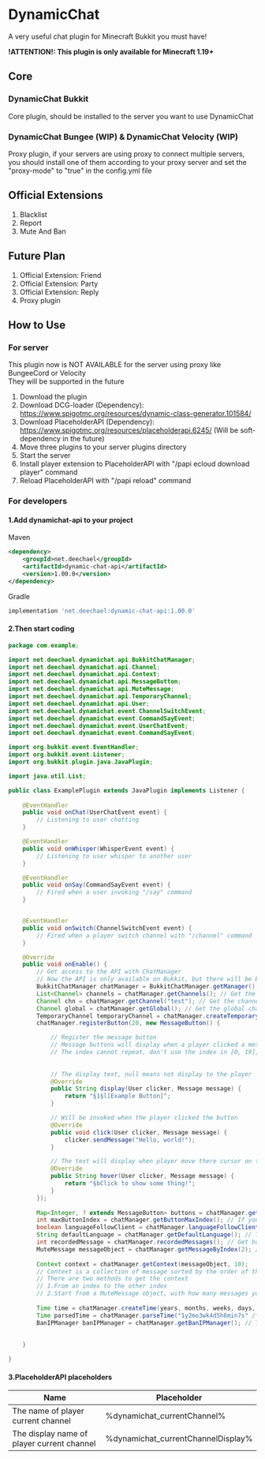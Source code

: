 # DynamicChat
 A very useful chat plugin for Minecraft Bukkit you must have!

**!ATTENTION!: This plugin is only available for Minecraft 1.19+**

## Core
### DynamicChat Bukkit
Core plugin, should be installed to the server you want to use DynamicChat
### DynamicChat Bungee (WIP) & DynamicChat Velocity (WIP)
Proxy plugin, if your servers are using proxy to connect multiple servers, you should install one of them according to your proxy server and set the "proxy-mode" to "true" in the config.yml file

## Official Extensions
1. Blacklist
2. Report
3. Mute And Ban

## Future Plan
1. Official Extension: Friend
2. Official Extension: Party
3. Official Extension: Reply
4. Proxy plugin

## How to Use

### For server
This plugin now is NOT AVAILABLE for the server using proxy like BungeeCord or Velocity \
They will be supported in the future

1. Download the plugin
2. Download DCG-loader (Dependency): https://www.spigotmc.org/resources/dynamic-class-generator.101584/
3. Download PlaceholderAPI (Dependency): https://www.spigotmc.org/resources/placeholderapi.6245/ (Will be soft-dependency in the future)
4. Move three plugins to your server plugins directory
5. Start the server
6. Install player extension to PlaceholderAPI with "/papi ecloud download player" command
7. Reload PlaceholderAPI with "/papi reload" command

### For developers
#### 1.Add dynamichat-api to your project
Maven
```xml
<dependency>
    <groupId>net.deechael</groupId>
    <artifactId>dynamic-chat-api</artifactId>
    <version>1.00.0</version>
</dependency>
```
Gradle
```groovy
implementation 'net.deechael:dynamic-chat-api:1.00.0'
```

#### 2.Then start coding

```java
package com.example;

import net.deechael.dynamichat.api.BukkitChatManager;
import net.deechael.dynamichat.api.Channel;
import net.deechael.dynamichat.api.Context;
import net.deechael.dynamichat.api.MessageButton;
import net.deechael.dynamichat.api.MuteMessage;
import net.deechael.dynamichat.api.TemporaryChannel;
import net.deechael.dynamichat.api.User;
import net.deechael.dynamichat.event.ChannelSwitchEvent;
import net.deechael.dynamichat.event.CommandSayEvent;
import net.deechael.dynamichat.event.UserChatEvent;
import net.deechael.dynamichat.event.CommandSayEvent;

import org.bukkit.event.EventHandler;
import org.bukkit.event.Listener;
import org.bukkit.plugin.java.JavaPlugin;

import java.util.List;

public class ExamplePlugin extends JavaPlugin implements Listener {
    
    @EventHandler
    public void onChat(UserChatEvent event) {
        // Listening to user chatting
    }

    @EventHandler
    public void onWhisper(WhisperEvent event) {
        // Listening to user whisper to another user
    }

    @EventHandler
    public void onSay(CommandSayEvent event) {
        // Fired when a user invoking "/say" command
    }


    @EventHandler
    public void onSwitch(ChannelSwitchEvent event) {
        // Fired when a player switch channel with "/channel" command
    }

    @Override
    public void onEnable() {
        // Get access to the API with ChatManager
        // Now the API is only available on Bukkit, but there will be Bungee and Velocity in the future
        BukkitChatManager chatManager = BukkitChatManager.getManager();
        List<Channel> channels = chatManager.getChannels(); // Get the channels that are registered in the config file
        Channel chn = chatManager.getChannel("test"); // Get the channel with its name, null if not exists
        Channel global = chatManager.getGlobal(); // Get the global channel
        TemporaryChannel temporaryChannel = chatManager.createTemporaryChannel("display name, nullable", "chat format, nullable"); // Create temporary channel, if you are developing a party plugin, you can use this to make party chat
        chatManager.registerButton(20, new MessageButton() {

            // Register the message button
            // Message buttons will display when a player clicked a message
            // The index cannot repeat, don't use the index in [0, 19], these are for official extensions!
            
            
            // The display text, null means not display to the player
            @Override
            public String display(User clicker, Message message) {
                return "§1§l[Example Button]";
            }

            // Will be invoked when the player clicked the button
            @Override
            public void click(User clicker, Message message) {
                clicker.sendMessage("Hello, world!");
            }

            // The text will display when player move there cursor on the text, null means not display any text
            @Override
            public String hover(User clicker, Message message) {
                return "§bClick to show some thing!";
            }
        });
        
        Map<Integer, ? extends MessageButton> buttons = chatManager.getButtons(); // Get all registered buttons, key: index, value: button
        int maxButtonIndex = chatManager.getButtonMaxIndex(); // If you want to make your message button the last, you can use this command to get the last index then plus 1
        boolean languageFollowClient = chatManager.languageFollowClient(); // You can get the locale of a player, if this is true, you should send the message according to the locale of the player instead of the default language of the server
        String defaultLanguage = chatManager.getDefaultLanguage(); // The default language of the plugin, initial "en_us", can be modified by the server owner
        int recordedMessage = chatManager.recordedMessages(); // Get how many messages have been recorded
        MuteMessage messageObject = chatManager.getMessageByIndex(2); // 2 is the index of the message, the index should equal be bigger than 0 and smaller than the amount of recorded messages
        
        Context context = chatManager.getContext(messageObject, 10);
        // Context is a collection of message sorted by the order of the time when they were sent
        // There are two methods to get the context
        // 1.From an index to the other index
        // 2.Start from a MuteMessage object, with how many messages you want to get
        
        Time time = chatManager.createTime(years, months, weeks, days, hours, minutes, seconds); // Create Time object, Time is used for ban and mute
        Time parsedTime = chatManager.parseTime("1y2mo3wk4d5h6min7s" /* Means 1 year 2 months 3 weeks 4 days 5 hours 6 minutes 7 seconds*/); // Get a time object by parsing the string
        BanIPManager banIPManager = chatManager.getBanIPManager(); // To ban and unban ip, this will only work when DynamicChat-MuteAndBan extension is installed
        
        
    }

}
```

#### 3.PlaceholderAPI placeholders
| Name                                       | Placeholder                        |
|--------------------------------------------|------------------------------------|
| The name of player current channel         | %dynamichat_currentChannel%        |
| The display name of player current channel | %dynamichat_currentChannelDisplay% |
